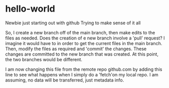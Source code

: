 # hello-world
Newbie just starting out with github
Trying to make sense of it all

So, I create a new branch off of the main branch, then make edits to the files as needed.
Does the creation of e new branch involve a 'pull' request? I imagine it would have to 
in order to get the current files in the main branch.
Then, modify the files as required and 'commit' the changes. These changes are committed to the new branch
that was created. At this point, the two branches would be different.

I am now changing this file from the remote repo github.com by adding this line to see what happens when I simply 
do a 'fetch'on my local repo. I am assuming, no data will be transferred, just metadata info.

